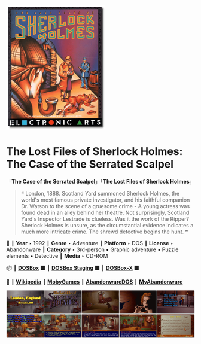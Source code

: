 ![](Thumbnail.png "application-thumbnail")

# The Lost Files of Sherlock Holmes: The Case of the Serrated Scalpel

「**The Case of the Serrated Scalpel**」「**The Lost Files of Sherlock Holmes**」

> ❝ London, 1888. Scotland Yard summoned Sherlock Holmes, the world's most famous private investigator, and his faithful companion Dr. Watson to the scene of a gruesome crime - A young actress was found dead in an alley behind her theatre. Not surprisingly, Scotland Yard's Inspector Lestrade is clueless. Was it the work of the Ripper? Sherlock Holmes is unsure, as the circumstantial evidence indicates a much more intricate crime. The shrewd detective begins the hunt. ❞
>

📌 ┃ **Year** ‣ 1992 ┃ **Genre** ‣ Adventure ┃ **Platform** ‣ DOS ┃ **License** ‣ Abandonware ┃ **Category** ‣ 3rd-person • Graphic adventure • Puzzle elements • Detective ┃ **Media** ‣ CD-ROM 

📦 ┃ **[DOSBox](https://www.dosbox.com/) 🟩** ┃ **[DOSBox Staging](https://dosbox-staging.github.io/) 🟩** ┃ **[DOSBox-X](https://dosbox-x.com/) 🟩** 

📎 ┃ **[Wikipedia](https://en.wikipedia.org/wiki/The_Lost_Files_of_Sherlock_Holmes)** ┃ **[MobyGames](https://www.mobygames.com/game/3441/the-lost-files-of-sherlock-holmes/)** ┃ **[AbandonwareDOS](https://www.abandonwaredos.com/abandonware-game.php?abandonware=The+Lost+Files+of+Sherlock+Holmes%3A+The+Case+of+the+Serrated+Scalpel&gid=1678)** ┃ **[MyAbandonware](https://www.myabandonware.com/game/the-lost-files-of-sherlock-holmes-1v4)** 

![](Montage.png "The Lost Files of Sherlock Holmes: The Case of the Serrated Scalpel")

